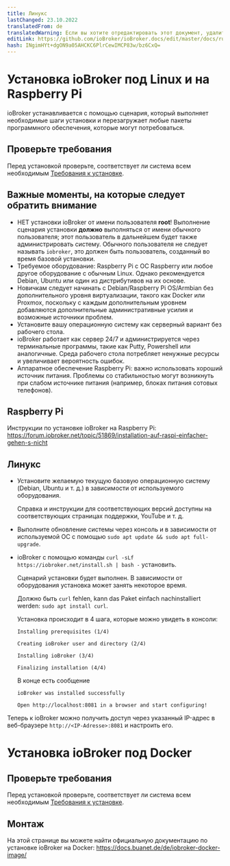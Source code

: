 ```yaml
---
title: Линукс
lastChanged: 23.10.2022
translatedFrom: de
translatedWarning: Если вы хотите отредактировать этот документ, удалите поле «translatedFrom», в противном случае этот документ будет снова автоматически переведен
editLink: https://github.com/ioBroker/ioBroker.docs/edit/master/docs/ru/install/linux.md
hash: INgimHYt+dgON9a05AHCKC6PlrCewIMCP83w/bz6CxQ=
---
```

# Установка ioBroker под Linux и на Raspberry Pi
ioBroker устанавливается с помощью сценария, который выполняет необходимые шаги установки и перезагружает любые пакеты программного обеспечения, которые могут потребоваться.

## Проверьте требования
Перед установкой проверьте, соответствует ли система всем необходимым [Требования к установке](./#de/documentation/install/requirements.md).

## Важные моменты, на которые следует обратить внимание
- НЕТ установки ioBroker от имени пользователя **root**! Выполнение сценария установки **должно** выполняться от имени обычного пользователя; этот пользователь в дальнейшем будет также администрировать систему. Обычного пользователя не следует называть `iobroker`, это должен быть пользователь, созданный во время базовой установки.
- Требуемое оборудование: Raspberry Pi с ОС Raspberry или любое другое оборудование с обычным Linux. Однако рекомендуется Debian, Ubuntu или один из дистрибутивов на их основе.
- Новичкам следует начинать с Debian/Raspberry Pi OS/Armbian без дополнительного уровня виртуализации, такого как Docker или Proxmox, поскольку с каждым дополнительным уровнем добавляются дополнительные административные усилия и возможные источники проблем.
- Установите вашу операционную систему как серверный вариант без рабочего стола.
- ioBroker работает как сервер 24/7 и администрируется через терминальные программы, такие как Putty, Powershell или аналогичные. Среда рабочего стола потребляет ненужные ресурсы и увеличивает вероятность ошибок.
- Аппаратное обеспечение Raspberry Pi: важно использовать хороший источник питания. Проблемы со стабильностью могут возникнуть при слабом источнике питания (например, блоках питания сотовых телефонов).

## Raspberry Pi
Инструкции по установке ioBroker на Raspberry Pi: https://forum.iobroker.net/topic/51869/installation-auf-raspi-einfacher-gehen-s-nicht

## Линукс
* Установите желаемую текущую базовую операционную систему (Debian, Ubuntu и т. д.) в зависимости от используемого оборудования.

  Справка и инструкции для соответствующих версий доступны на соответствующих страницах поддержки, YouTube и т. д.

* Выполните обновление системы через консоль и в зависимости от используемой ОС с помощью ``sudo apt update && sudo apt full-upgrade``.

* ioBroker с помощью команды ``curl -sLf https://iobroker.net/install.sh | bash -`` установить.

  Сценарий установки будет выполнен. В зависимости от оборудования установка может занять некоторое время.

  Должно быть ``curl`` fehlen, kann das Paket einfach nachinstalliert werden: ``sudo apt install curl``.

  Установка происходит в 4 шага, которые можно увидеть в консоли:

  ``Installing prerequisites (1/4)``

  ``Creating ioBroker user and directory (2/4)``

  ``Installing ioBroker (3/4)``

  ``Finalizing installation (4/4)``

  В конце есть сообщение

  ``ioBroker was installed successfully``

  ``Open http://localhost:8081 in a browser and start configuring!``

Теперь к ioBroker можно получить доступ через указанный IP-адрес в веб-браузере ``http://<IP-Adresse>:8081`` и настроить его.

# Установка ioBroker под Docker
## Проверьте требования
Перед установкой проверьте, соответствует ли система всем необходимым [Требования к установке](./#de/documentation/install/requirements.md).

## Монтаж
На этой странице вы можете найти официальную документацию по установке ioBroker на Docker: https://docs.buanet.de/de/iobroker-docker-image/
